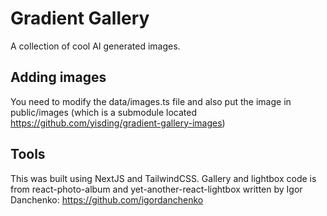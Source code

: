 # Gradient Gallery

A collection of cool AI generated images.

## Adding images

You need to modify the data/images.ts file and also put the image in public/images (which is a submodule located https://github.com/yisding/gradient-gallery-images)

## Tools

This was built using NextJS and TailwindCSS. Gallery and lightbox code is from react-photo-album and yet-another-react-lightbox written by Igor Danchenko: https://github.com/igordanchenko